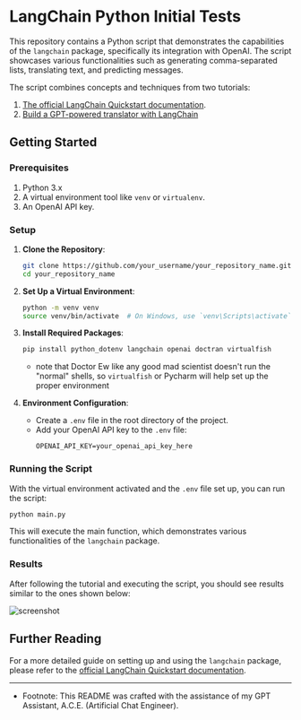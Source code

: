 # LangChain Python Initial Tests

This repository contains a Python script that demonstrates the capabilities of the `langchain` package, specifically its integration with OpenAI. The script showcases various functionalities such as generating comma-separated lists, translating text, and predicting messages.

The script combines concepts and techniques from two tutorials:
1. [The official LangChain Quickstart documentation](https://python.langchain.com/docs/get_started/quickstart#environment-setup).
2. [Build a GPT-powered translator with LangChain](https://levelup.gitconnected.com/build-a-gpt-powered-translator-with-langchain-3e6915914daf)

## Getting Started

### Prerequisites

1. Python 3.x
2. A virtual environment tool like `venv` or `virtualenv`.
3. An OpenAI API key.

### Setup

1. **Clone the Repository**:
   ```bash
   git clone https://github.com/your_username/your_repository_name.git
   cd your_repository_name
   ```

2. **Set Up a Virtual Environment**:
   ```bash
   python -m venv venv
   source venv/bin/activate  # On Windows, use `venv\Scripts\activate`
   ```

3. **Install Required Packages**:
   ```bash
   pip install python_dotenv langchain openai doctran virtualfish
   ```
   - note that Doctor Ew like any good mad scientist doesn't run the "normal" shells, so `virtualfish` or Pycharm will help set up the proper environment

4. **Environment Configuration**:
   - Create a `.env` file in the root directory of the project.
   - Add your OpenAI API key to the `.env` file:
     ```
     OPENAI_API_KEY=your_openai_api_key_here
     ```

### Running the Script

With the virtual environment activated and the `.env` file set up, you can run the script:

```bash
python main.py
```

This will execute the main function, which demonstrates various functionalities of the `langchain` package.

### Results

After following the tutorial and executing the script, you should see results similar to the ones shown below:

![screenshot](https://www.doctorew.com/shuttlebay/Screen-Shot-2023-10-16-17-17-52.07.png)

## Further Reading

For a more detailed guide on setting up and using the `langchain` package, please refer to the [official LangChain Quickstart documentation](https://python.langchain.com/docs/get_started/quickstart#environment-setup).

---

* Footnote: This README was crafted with the assistance of my GPT Assistant, A.C.E. (Artificial Chat Engineer).

